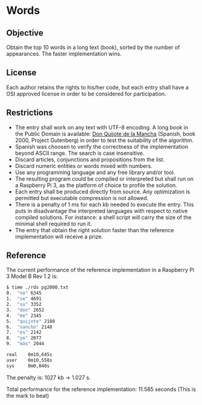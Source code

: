 # Words

## Objective
Obtain the top 10 words in a long text (book), sorted by the number of appearances. The faster implementation wins.

## License
Each author retains the rights to his/her code, but each entry shall have a OSI approved license in order to be considered for participation.

## Restrictions
- The entry shall work on any text with UTF-8 encoding. A long book in the Public Domain is available: [Don Quijote de la Mancha](http://www.gutenberg.org/cache/epub/2000/pg2000.txt) (Spanish, book 2000, Project Gutenberg) in order to test the suitability of the algorithm.
- Spanish was choosen to verify the correctness of the implementation beyond ASCII range. The search is case insensitive.
- Discard articles, conjunctions and propositions from the list.
- Discard numeric entities or words mixed with numbers.
- Use any programming language and any free library and/or tool.
- The resulting program could be compiled or interpreted but shall run on a Raspberry Pi 3, as the platform of choice to profile the solution.
- Each entry shall be produced directly from source. Any optimization is permitted but executable compression is not allowed.
- There is a penalty of 1 ms for each kb needed to execute the entry. This puts in disadvantage the interpreted languages with respect to native compiled solutions. For instance: a shell script will carry the size of the minimal shell required to run it.
- The entry that obtain the right solution faster than the reference implementation will receive a prize.

## Reference
The current performance of the reference implementation in a Raspberry Pi 3 Model B Rev 1.2 is:
```sh
$ time ./rds pg2000.txt
0.  "no" 6345
1.  "se" 4691
2.  "su" 3352
3.  "don" 2652
4.  "me" 2345
5.  "quijote" 2180
6.  "sancho" 2148
7.  "es" 2142
8.  "yo" 2077
9.  "más" 2044

real    0m10,645s
user    0m10,558s
sys     0m0,040s
```
The penalty is: 1027 kb -> 1.027 s.

Total performance for the reference implementation: 11.585 seconds (This is the mark to beat)
